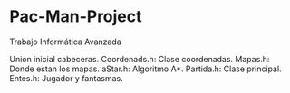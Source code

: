 # Pac-Man-Project
Trabajo Informática Avanzada

Union inicial cabeceras.
Coordenads.h: Clase coordenadas.
Mapas.h: Donde estan los mapas.
aStar.h: Algoritmo A*.
Partida.h: Clase principal.
Entes.h: Jugador y fantasmas.
